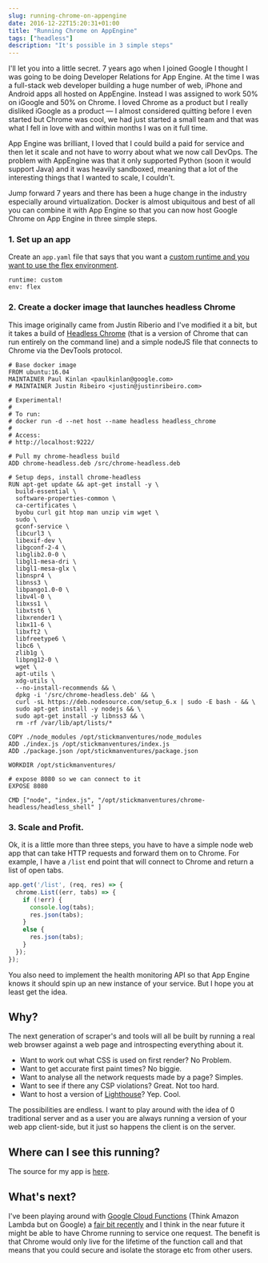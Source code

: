 ```yaml
---
slug: running-chrome-on-appengine
date: 2016-12-22T15:20:31+01:00
title: "Running Chrome on AppEngine"
tags: ["headless"]
description: "It's possible in 3 simple steps"
---
```


I'll let you into a little secret. 7 years ago when I joined Google I thought I
was going to be doing Developer Relations for App Engine. At the time I was a
full-stack web developer building a huge number of web, iPhone and Android apps
all hosted on AppEngine. Instead I was assigned to work 50% on iGoogle and 50%
on Chrome. I loved Chrome as a product but I really disliked iGoogle as a
product &mdash; I almost considered quitting before I even started but Chrome
was cool, we had just started a small team and that was what I fell in love
with and within months I was on it full time.

App Engine was brilliant, I loved that I could build a paid for service and then
let it scale and not have to worry about what we now call DevOps. The problem
with AppEngine was that it only supported Python (soon it would support Java)
and it was heavily sandboxed, meaning that a lot of the interesting things that
I wanted to scale, I couldn't.

Jump forward 7 years and there has been a huge change in the industry especially
around virtualization. Docker is almost ubiquitous and best of all you can 
combine it with App Engine so that you can now host Google Chrome on App Engine
in three simple steps.

### 1. Set up an app

Create an `app.yaml` file that says that you want a [custom runtime and you want
to use the flex environment](https://cloud.google.com/appengine/docs/flexible/custom-runtimes/).

```
runtime: custom
env: flex
```

### 2. Create a docker image that launches headless Chrome

This image originally came from Justin Riberio and I've modified it a bit, but
it takes a build of [Headless
Chrome](https://chromium.googlesource.com/chromium/src/+/lkgr/headless/README.md)
(that is a version of Chrome that can run entirely on the command line) and a
simple nodeJS file that connects to Chrome via the DevTools protocol.

```
# Base docker image
FROM ubuntu:16.04
MAINTAINER Paul Kinlan <paulkinlan@google.com>
# MAINTAINER Justin Ribeiro <justin@justinribeiro.com>

# Experimental! 
#
# To run:
# docker run -d --net host --name headless headless_chrome
# 
# Access:
# http://localhost:9222/

# Pull my chrome-headless build
ADD chrome-headless.deb /src/chrome-headless.deb

# Setup deps, install chrome-headless
RUN apt-get update && apt-get install -y \
  build-essential \
  software-properties-common \
  ca-certificates \
  byobu curl git htop man unzip vim wget \
  sudo \
  gconf-service \
  libcurl3 \
  libexif-dev \
  libgconf-2-4 \
  libglib2.0-0 \ 
  libgl1-mesa-dri \
  libgl1-mesa-glx \
  libnspr4 \
  libnss3 \
  libpango1.0-0 \
  libv4l-0 \
  libxss1 \
  libxtst6 \
  libxrender1 \ 
  libx11-6 \ 
  libxft2 \ 
  libfreetype6 \ 
  libc6 \ 
  zlib1g \ 
  libpng12-0 \
  wget \
  apt-utils \
  xdg-utils \
  --no-install-recommends && \
  dpkg -i '/src/chrome-headless.deb' && \
  curl -sL https://deb.nodesource.com/setup_6.x | sudo -E bash - && \
  sudo apt-get install -y nodejs && \
  sudo apt-get install -y libnss3 && \
  rm -rf /var/lib/apt/lists/*

COPY ./node_modules /opt/stickmanventures/node_modules
ADD ./index.js /opt/stickmanventures/index.js
ADD ./package.json /opt/stickmanventures/package.json

WORKDIR /opt/stickmanventures/

# expose 8080 so we can connect to it
EXPOSE 8080

CMD ["node", "index.js", "/opt/stickmanventures/chrome-headless/headless_shell" ]
```

### 3. Scale and Profit.

Ok, it is a little more than three steps, you have to have a simple node web app
that can take HTTP requests and forward them on to Chrome. For example, I have
a `/list` end point that will connect to Chrome and return a list of open tabs.

```javascript
app.get('/list', (req, res) => {
  chrome.List((err, tabs) => {
    if (!err) {
      console.log(tabs);
      res.json(tabs);
    }
    else {
      res.json(tabs);
    }
  });
});
```

You also need to implement the health monitoring API so that App Engine knows
it should spin up an new instance of your service. But I hope you at least
get the idea.

## Why?

The next generation of scraper's and tools will all be built by running a real 
web browser against a web page and introspecting everything about it.

* Want to work out what CSS is used on first render? No Problem.
* Want to get accurate first paint times? No biggie.
* Want to analyse all the network requests made by a page? Simples.
* Want to see if there any CSP violations? Great. Not too hard.
* Want to host a version of [Lighthouse](https://github.com/GoogleChrome/lighthouse)? Yep. Cool.

The possibilities are endless. I want to play around with the idea of 0
traditional server and as a user you are always running a version of your web
app client-side, but it just so happens the client is on the server.

## Where can I see this running?

The source for my app is [here](https://github.com/PaulKinlan/chromeonhome/).

## What's next?

I've been playing around with [Google Cloud
Functions](https://cloud.google.com/functions/docs/) (Think Amazon Lambda but on
Google) a [fair bit
recently](https://github.com/PaulKinlan/pushit/tree/master/cloud-functions) and
I think in the near future it might be able to have Chrome running to service
one request. The benefit is that Chrome would only live for the lifetime of the
function call and that means that you could secure and isolate the storage
etc from other users.